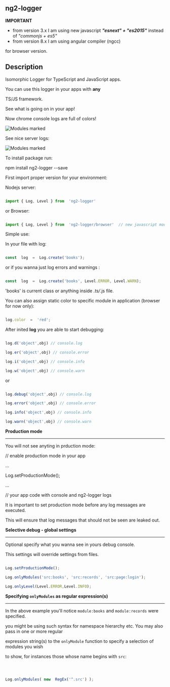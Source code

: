 ## ng2-logger ##


**IMPORTANT** 

- from version 3.x I am using new javascript ***"esnext" + "es2015"*** instead of *"commonjs + es5"*
- from version 8.x I am using angular compiler (ngcc)

for browser version.

  

## Description ##

  

Isomorphic Logger for TypeScript and JavaScript apps.

  

You can use this logger in your apps with **any**

TS/JS framework.
 

See what is going on in your app!

Now chrome console logs are full of colors!

  

![Modules marked](screen.png)

  

See nice server logs:

  

![Modules marked](server.png)

  
  

To install package run:

  

npm install ng2-logger --save

  

First import proper version for your environment:

  

Nodejs server:

  

```ts

import { Log, Level } from  'ng2-logger'

```

or Browser:

  

```ts

import { Log, Level } from  'ng2-logger/browser'  // new javascript module: es2015 + esnext + angular ivy support

```

  

Simple use:

  

In your file with log:

```ts

const  log  =  Log.create('books');

```

or if you wanna just log errors and warnings :

```ts

const  log  =  Log.create('books', Level.ERROR, Level.WARN);

```

'books' is current class or anything inside *.ts/*.js file.

  

You can also assign static color to specific module in application (browser for now only):

```ts

log.color  =  'red';

```

After inited **log** you are able to start debugging:

```ts

log.d('object',obj) // console.log

log.er('object',obj) // console.error

log.i('object',obj) // console.info

log.w('object',obj) // console.warn

```

or

```ts

log.debug('object',obj) // console.log

log.error('object',obj) // console.error

log.info('object',obj) // console.info

log.warn('object',obj) // console.warn

```

  
  

**Production mode**

-------------------

  

You will not see anyting in prduction mode:

  

// enable production mode in your app

...

Log.setProductionMode();

...

// your app code with console and ng2-logger logs

  
  

It is important to set production mode before any log messages are executed.

This will ensure that log messages that should not be seen are leaked out.

  
  

**Selective debug - global settings**

-------------------

  

Optional specify what you wanna see in yours debug console.

This settings will override settings from files.

  

```ts

Log.setProductionMode();

Log.onlyModules('src:books', 'src:records', 'src:page:login');

Log.onlyLevel(Level.ERROR,Level.INFO);

```

  

**Specifying `onlyModules` as regular expression(s)**

-------------------

  

In the above example you'll notice `module:books` and `module:records` were specified.

you might be using such syntax for namespace hierarchy etc. You may also pass in one or more regular

expression string(s) to the `onlyModule` function to specify a selection of modules you wish

to show, for instances those whose name begins with `src`:

  

```ts

  

Log.onlyModules( new  RegEx('^.src') );

```
